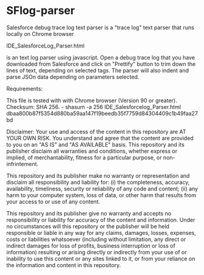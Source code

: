 # SFlog-parser
Salesforce debug trace log text parser is a "trace log" text parser that runs locally on Chrome browser

IDE_SalesforceLog_Parser.html

is an text log parser using javascript. Open a debug trace log that you have downloaded from Salesforce and click on "Prettify" button to trim down the lines of text, depending on selected tags. The parser will also indent and parse JSOn data depending on parameters selected.

Requirements:

This file is tested with with Chrome browser (Version 90 or greater).
Checksum: SHA 256. - shasum -a 256 IDE_Salesforcelog_Parser.html  dbaa800b87f5354d880ba59aa147f19beedb35f7759d84304409c1b49faa27bd

Disclaimer: Your use and access of the content in this repository are AT YOUR OWN RISK. You understand and agree that the content are provided to you on an "AS IS" and "AS AVAILABLE" basis. This repository and its publisher disclaim all warranties and conditions, whether express or implied, of merchantability, fitness for a particular purpose, or non-infrintement.

This repository and its publisher make no warranty or representation and disclaim all responsibility and liability for: (i) the completeness, accuracy, availability, timeliness, security or reliability of any code and content; (ii) any harm to your computer system, loss of data, or other harm that results from your access to or use of any content.

This repository and its publisher give no warranty and accepts no responsibility or liability for accuracy of the content and information. Under no circumstances will this repository or the publisher will be held responsible or liable in any way for any claims, damages, losses, expenses, costs or liabilities whatsoever (including without limitation, any direct or indirect damages for loss of profits, business interruption or loss of information) resulting or arising directly or indirectly from your use of or inability to use this content or any sites linked to it, or from your reliance on the information and content in this repository.
